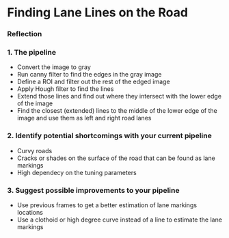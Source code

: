 # **Finding Lane Lines on the Road** 

### Reflection

### 1. The pipeline

- Convert the image to gray
- Run canny filter to find the edges in the gray image
- Define a ROI and filter out the rest of the edged image
- Apply Hough filter to find the lines
- Extend those lines and find out where they intersect with the lower edge of the image
- Find the closest (extended) lines to the middle of the lower edge of the image and use them as left and right road lanes

### 2. Identify potential shortcomings with your current pipeline

- Curvy roads
- Cracks or shades on the surface of the road that can be found as lane markings
- High dependecy on the tuning parameters

### 3. Suggest possible improvements to your pipeline

- Use previous frames to get a better estimation of lane markings locations
- Use a clothoid or high degree curve instead of a line to estimate the lane markings